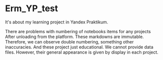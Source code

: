# Erm_YP_test
It's about my learning project in Yandex Praktikum.

There are problems with numbering of notebooks items for any projects After unloading from the platform. These markdowns are immutable.  Therefore, we can observe double numbering, something other inaccuracies. And these project just educational. We cannot provide data files. However, their general appearance is given by display in each project.
